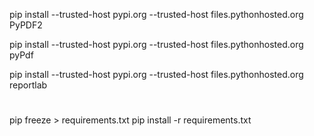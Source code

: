 

pip install --trusted-host pypi.org --trusted-host files.pythonhosted.org PyPDF2

pip install --trusted-host pypi.org --trusted-host files.pythonhosted.org pyPdf

pip install --trusted-host pypi.org --trusted-host files.pythonhosted.org reportlab
	

#
pip freeze > requirements.txt
pip install -r requirements.txt